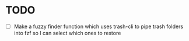 # TODO

- [ ] Make a fuzzy finder function which uses trash-cli to pipe trash folders
  into fzf so I can select which ones to restore
